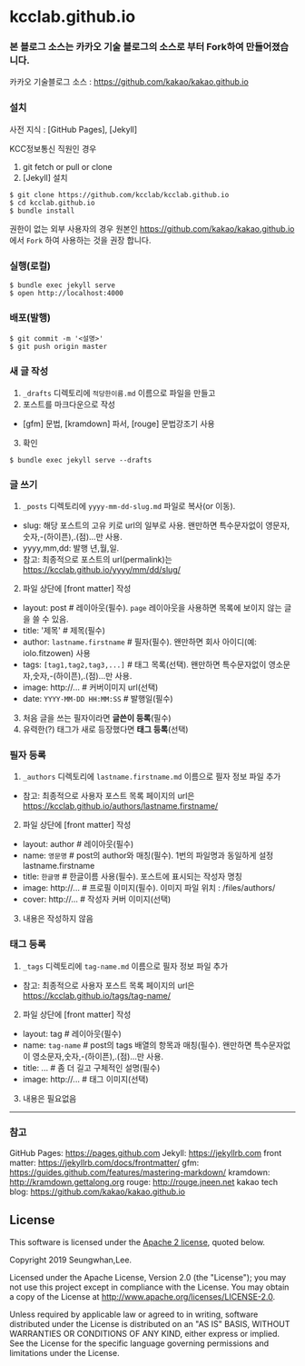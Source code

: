 kcclab.github.io
==============

### 본 블로그 소스는 카카오 기술 블로그의 소스로 부터 Fork하여 만들어졌습니다.
카카오 기술블로그 소스 : <https://github.com/kakao/kakao.github.io>

### 설치
사전 지식 : [GitHub Pages], [Jekyll]

KCC정보통신 직원인 경우
1. git fetch or pull or clone
2. [Jekyll] 설치

```console
$ git clone https://github.com/kcclab/kcclab.github.io
$ cd kcclab.github.io
$ bundle install
```

권한이 없는 외부 사용자의 경우 원본인 <https://github.com/kakao/kakao.github.io> 에서 `Fork` 하여 사용하는 것을 권장 합니다.

### 실행(로컬)

```
$ bundle exec jekyll serve
$ open http://localhost:4000
```

### 배포(발행)
```
$ git commit -m '<설명>'
$ git push origin master
````

### 새 글 작성

1. `_drafts` 디렉토리에 `적당한이름.md` 이름으로 파일을 만들고
2. 포스트를 마크다운으로 작성
  - [gfm] 문법, [kramdown] 파서, [rouge] 문법강조기 사용
3. 확인 
```
$ bundle exec jekyll serve --drafts
```

### 글 쓰기

1. `_posts` 디렉토리에 `yyyy-mm-dd-slug.md` 파일로 복사(or 이동).
 - slug: 해당 포스트의 고유 키로 url의 일부로 사용. 왠만하면 특수문자없이 영문자,숫자,-(하이픈),.(점)...만 사용.
 - yyyy,mm,dd: 발행 년,월,일.
 - 참고: 최종적으로 포스트의 url(permalink)는 https://kcclab.github.io/yyyy/mm/dd/slug/
2. 파일 상단에 [front matter] 작성
 - layout: post # 레이아웃(필수). `page` 레이아웃을 사용하면 목록에 보이지 않는 글을 쓸 수 있음.
 - title: '제목' # 제목(필수)
 - author: `lastname.firstname` # 필자(필수). 왠만하면 회사 아이디(예: iolo.fitzowen) 사용
 - tags: `[tag1,tag2,tag3,...]` # 태그 목록(선택). 왠만하면 특수문자없이 영소문자,숫자,-(하이픈),.(점)...만 사용.
 - image: http://... # 커버이미지 url(선택)
 - date: `YYYY-MM-DD HH:MM:SS` # 발행일(필수)
3. 처음 글을 쓰는 필자이라면 **글쓴이 등록**(필수)
4. 유력한(?) 태그가 새로 등장했다면 **태그 등록**(선택)

### 필자 등록

1. `_authors` 디렉토리에 `lastname.firstname.md` 이름으로 필자 정보 파일 추가
 - 참고: 최종적으로 사용자 포스트 목록 페이지의 url은 https://kcclab.github.io/authors/lastname.firstname/
2. 파일 상단에 [front matter] 작성
 - layout: author # 레이아웃(필수)
 - name: `영문명` # post의 author와 매칭(필수). 1번의 파일명과 동일하게 설정 lastname.firstname
 - title: `한글명` # 한글이름 사용(필수). 포스트에 표시되는 작성자 명칭
 - image: http://... # 프로필 이미지(필수). 이미지 파일 위치 : /files/authors/
 - cover: http://... # 작성자 커버 이미지(선택)
3. 내용은 작성하지 않음

### 태그 등록

1. `_tags` 디렉토리에 `tag-name.md` 이름으로 필자 정보 파일 추가
 - 참고: 최종적으로 사용자 포스트 목록 페이지의 url은 https://kcclab.github.io/tags/tag-name/
2. 파일 상단에 [front matter] 작성
 - layout: tag # 레이아웃(필수)
 - name: `tag-name` # post의 tags 배열의 항목과 매칭(필수). 왠만하면 특수문자없이 영소문자,숫자,-(하이픈),.(점)...만 사용.
 - title: ... # 좀 더 길고 구체적인 설명(필수)
 - image: http://... # 태그 이미지(선택)
3. 내용은 필요없음

---

### 참고

GitHub Pages: <https://pages.github.com>
Jekyll: <https://jekyllrb.com>
front matter: <https://jekyllrb.com/docs/frontmatter/>
gfm: <https://guides.github.com/features/mastering-markdown/>
kramdown: <http://kramdown.gettalong.org>
rouge: <http://rouge.jneen.net>
kakao tech blog: <https://github.com/kakao/kakao.github.io>

## License

This software is licensed under the [Apache 2 license](LICENSE.txt), quoted below.

Copyright 2019 Seungwhan,Lee.

Licensed under the Apache License, Version 2.0 (the "License"); you may not use this project except in compliance with the License. You may obtain a copy of the License at http://www.apache.org/licenses/LICENSE-2.0.

Unless required by applicable law or agreed to in writing, software distributed under the License is distributed on an "AS IS" BASIS, WITHOUT WARRANTIES OR CONDITIONS OF ANY KIND, either express or implied. See the License for the specific language governing permissions and limitations under the License.

